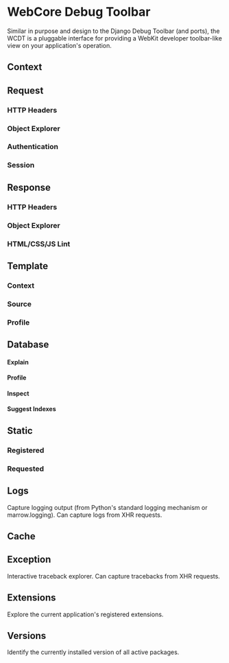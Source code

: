 # WebCore Debug Toolbar

Similar in purpose and design to the Django Debug Toolbar (and ports), the WCDT is a pluggable interface for providing
a WebKit developer toolbar-like view on your application's operation.


## Context

## Request

### HTTP Headers
### Object Explorer
### Authentication
### Session

## Response

### HTTP Headers
### Object Explorer
### HTML/CSS/JS Lint

## Template

### Context
### Source
### Profile

## Database

#### Explain
#### Profile
#### Inspect
#### Suggest Indexes

## Static

### Registered
### Requested

## Logs

Capture logging output (from Python's standard logging mechanism or marrow.logging).  Can capture logs from XHR
requests.

## Cache

## Exception

Interactive traceback explorer.  Can capture tracebacks from XHR requests.

## Extensions

Explore the current application's registered extensions.

## Versions

Identify the currently installed version of all active packages.
